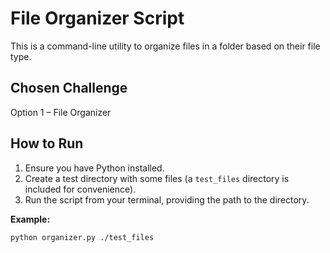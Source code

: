 # File Organizer Script

This is a command-line utility to organize files in a folder based on their file type.

## Chosen Challenge
Option 1 – File Organizer

## How to Run
1.  Ensure you have Python installed.
2.  Create a test directory with some files (a `test_files` directory is included for convenience).
3.  Run the script from your terminal, providing the path to the directory.

**Example:**
```bash
python organizer.py ./test_files
